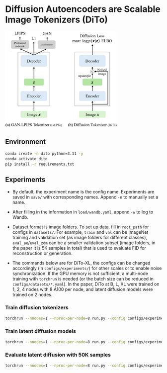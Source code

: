 # Diffusion Autoencoders are Scalable Image Tokenizers (DiTo)

<img src="load/dito.png" alt="drawing" width="360"/>

## Environment

```.bash
conda create -n dito python=3.11 -y
conda activate dito
pip install -r requirements.txt
```

## Experiments

- By default, the experiment name is the config name. Experiments are saved in `save/` with corresponding names. Append `-n` to manually set a name.

- After filling in the information in `load/wandb.yaml`, append `-w` to log to Wandb.

- Dataset format is image folders. To set up data, fill in `root_path` for configs in `datasets/`. For example, `train` and `val` can be ImageNet training and validation set (as image folders for different classes), `eval_ae`/`eval_zdm` can be a smaller validation subset (image folders, in the paper it is 5K samples in total) that is used to evaluate FID for reconstruction or generation.

- The commands below are for DiTo-XL, the configs can be changed accordingly (in `configs/experiments/`) for other scales or to enable noise synchronization. If the GPU memory is not sufficient, a multi-node training with `torchrun` is needed (or the batch size can be reduced in `configs/datasets/*.yaml`). In the paper, DiTo at B, L, XL were trained on 1, 2, 4 nodes with 8 A100 per node, and latent diffusion models were trained on 2 nodes.

### Train diffusion tokenizers

```.bash
torchrun --nnodes=1 --nproc-per-node=8 run.py --config configs/experiments/dito-XL-f8c4.yaml
```

### Train latent diffusion models

```.bash
torchrun --nnodes=1 --nproc-per-node=8 run.py --config configs/experiments/zdm-XL_dito-XL-f8c4.yaml
```

### Evaluate latent diffusion with 50K samples

```.bash
torchrun --nnodes=1 --nproc-per-node=8 run.py --config configs/experiments/eval50k_zdm-XL_dito-XL-f8c4.yaml --eval-only
```